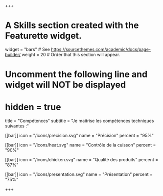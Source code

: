 +++
# A Skills section created with the Featurette widget.
widget = "bars"  # See https://sourcethemes.com/academic/docs/page-builder/
weight = 20  # Order that this section will appear.

# Uncomment the following line and widget will NOT be displayed
# hidden = true

title = "Compétences"
subtitle = "Je maitrise les compétences techniques suivantes :"

[[bar]]
	icon = "/icons/precision.svg"
	name = "Précision"
	percent = "95%"

[[bar]]
	icon = "/icons/heat.svg"
	name = "Contrôle de la cuisson"
	percent = "90%"


[[bar]]
	icon = "/icons/chicken.svg"
	name = "Qualité des produits"
	percent = "87%"


[[bar]]
	icon = "/icons/presentation.svg"
	name = "Présentation"
	percent = "75%"

+++
